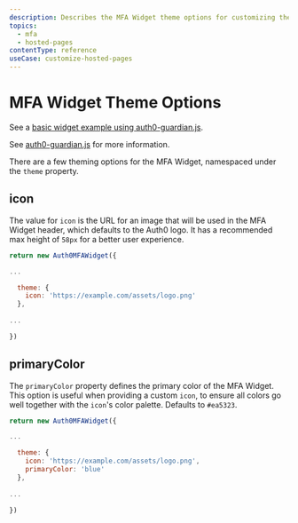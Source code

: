 ```yaml
---
description: Describes the MFA Widget theme options for customizing the theme properties of the MFA pages. 
topics:
  - mfa
  - hosted-pages
contentType: reference
useCase: customize-hosted-pages
---
```

# MFA Widget Theme Options

See a [basic widget example using auth0-guardian.js](https://github.com/auth0/auth0-guardian.js/tree/master/example). 

See [auth0-guardian.js](https://github.com/auth0/auth0-guardian.js) for more information.

There are a few theming options for the MFA Widget, namespaced under the `theme` property.

## icon

The value for `icon` is the URL for an image that will be used in the MFA Widget header, which defaults to the Auth0 logo. It has a recommended max height of `58px` for a better user experience.

```js
return new Auth0MFAWidget({

...

  theme: {
    icon: 'https://example.com/assets/logo.png'
  },
  
...

})
```

## primaryColor

The `primaryColor` property defines the primary color of the MFA Widget. This option is useful when providing a custom `icon`, to ensure all colors go well together with the `icon`'s color palette. Defaults to `#ea5323`.

```js
return new Auth0MFAWidget({

...

  theme: {
    icon: 'https://example.com/assets/logo.png',
    primaryColor: 'blue'
  },
  
...  
  
})
```
